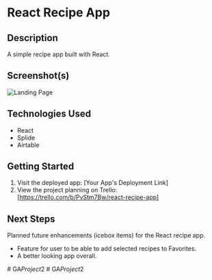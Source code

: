 # React Recipe App

## Description

A simple recipe app built with React.

## Screenshot(s)


![Landing Page](/path/to/landing-page-screenshot.png)
<!-- Add more screenshots if needed -->

## Technologies Used

- React
- Splide
- Airtable

## Getting Started

1. Visit the deployed app: [Your App's Deployment Link]
2. View the project planning on Trello: [https://trello.com/b/PvStm7Bw/react-recipe-app]

## Next Steps

Planned future enhancements (icebox items) for the React recipe app.

- Feature for user to be able to add selected recipes to Favorites.
- A better looking app overall.


#   G A _ P r o j e c t _ 2  
 #   G A _ P r o j e c t _ 2  
 